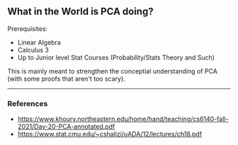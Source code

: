 ## What in the World is PCA doing?

Prerequisites:
- Linear Algebra
- Calculus 3
- Up to Junior level Stat Courses (Probability/Stats Theory and Such)

This is mainly meant to strengthen the conceptial understanding of PCA (with some proofs that aren't too scary). 


---











### References 
- https://www.khoury.northeastern.edu/home/hand/teaching/cs6140-fall-2021/Day-20-PCA-annotated.pdf
- https://www.stat.cmu.edu/~cshalizi/uADA/12/lectures/ch18.pdf
